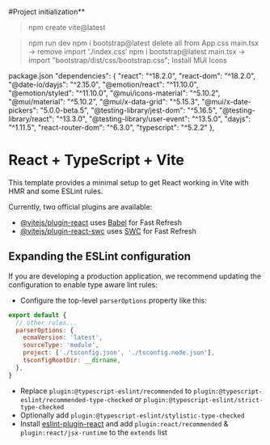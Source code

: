#Project initialization**

> npm create vite@latest

> npm run dev
>  npm i bootstrap@latest
  > delete all from App.css
  > main.tsx -> remove import ‘./index.css’
  > npm i bootstrap@latest
  > main.tsx -> import "bootstrap/dist/css/bootstrap.css";
> Install MUI Icons

package.json
"dependencies": {
    "react": "^18.2.0",
    "react-dom": "^18.2.0",
    "@date-io/dayjs": "^2.15.0",
    "@emotion/react": "^11.10.0",
    "@emotion/styled": "^11.10.0",
    "@mui/icons-material": "^5.10.2",
    "@mui/material": "^5.10.2",
    "@mui/x-data-grid": "^5.15.3",
    "@mui/x-date-pickers": "5.0.0-beta.5",
    "@testing-library/jest-dom": "^5.16.5",
    "@testing-library/react": "^13.3.0",
    "@testing-library/user-event": "^13.5.0",
    "dayjs": "^1.11.5",
    "react-router-dom": "^6.3.0",
    "typescript": "^5.2.2"
  },
# React + TypeScript + Vite

This template provides a minimal setup to get React working in Vite with HMR and some ESLint rules.

Currently, two official plugins are available:

- [@vitejs/plugin-react](https://github.com/vitejs/vite-plugin-react/blob/main/packages/plugin-react/README.md) uses [Babel](https://babeljs.io/) for Fast Refresh
- [@vitejs/plugin-react-swc](https://github.com/vitejs/vite-plugin-react-swc) uses [SWC](https://swc.rs/) for Fast Refresh

## Expanding the ESLint configuration

If you are developing a production application, we recommend updating the configuration to enable type aware lint rules:

- Configure the top-level `parserOptions` property like this:

```js
export default {
  // other rules...
  parserOptions: {
    ecmaVersion: 'latest',
    sourceType: 'module',
    project: ['./tsconfig.json', './tsconfig.node.json'],
    tsconfigRootDir: __dirname,
  },
}
```

- Replace `plugin:@typescript-eslint/recommended` to `plugin:@typescript-eslint/recommended-type-checked` or `plugin:@typescript-eslint/strict-type-checked`
- Optionally add `plugin:@typescript-eslint/stylistic-type-checked`
- Install [eslint-plugin-react](https://github.com/jsx-eslint/eslint-plugin-react) and add `plugin:react/recommended` & `plugin:react/jsx-runtime` to the `extends` list
